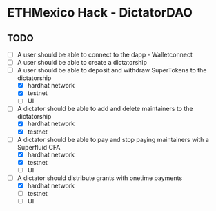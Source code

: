 # ETHMexico Hack - DictatorDAO

## TODO

- [ ] A user should be able to connect to the dapp - Walletconnect
- [ ] A user should be able to create a dictatorship
- [ ] A user should be able to deposit and withdraw SuperTokens to the dictatorship
    - [X] hardhat network
    - [X] testnet
    - [ ] UI
- [ ] A dictator should be able to add and delete maintainers to the dictatorship
    - [X] hardhat network
    - [X] testnet
- [ ] A dictator should be able to pay and stop paying maintainers with a Superfluid CFA
    - [X] hardhat network
    - [X] testnet
    - [ ] UI
- [ ] A dictator should distribute grants with onetime payments
    - [X] hardhat network
    - [ ] testnet
    - [ ] UI
